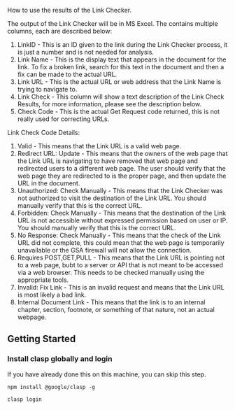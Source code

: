 How to use the results of the Link Checker.

The output of the Link Checker will be in MS Excel.  The contains multiple columns, each are described below:
1. LinkID - This is an ID given to the link during the Link Checker process, it is just a number and is not needed for analysis.
2. Link Name - This is the display text that appears in the document for the link.  To fix a broken link, search for this text in the document and then a fix can be made to the actual URL.
3. Link URL - This is the actual URL or web address that the Link Name is trying to navigate to.
4. Link Check - This column will show a text description of the Link Check Results, for more information, please see the description below.
5. Check Code - This is the actual Get Request code returned, this is not really used for correcting URLs.

Link Check Code Details:

1. Valid - This means that the Link URL is a valid web page.
2. Redirect URL: Update - This means that the owners of the web page that the Link URL is navigating to have removed that web page and redirected users to a different web page.  The user should verify that the web page they are redirected to is the proper page, and then update the URL in the document.
3. Unauthorized: Check Manually - This means that the Link Checker was not authorized to visit the destination of the Link URL.  You should manually verify that this is the correct URL.
4. Forbidden: Check Manually - This means that the destination of the Link URL is not accessible without expressed permission based on user or IP.  You should manually verify that this is the correct URL.
5. No Response: Check Manually - This means that the check of the Link URL did not complete, this could mean that the web page is temporarily unavailable or the GSA firewall will not allow the connection.
6. Requires POST,GET,PULL - This means that the Link URL is pointing not to a web page, bubt to a server or API that is not meant to be accessed via a web browser.  This needs to be checked manually using the appropriate tools.
7. Invalid: Fix Link - This is an invalid request and means that the Link URL is most likely a bad link.
8. Internal Document Link - This means that the link is to an internal chapter, section, footnote, or something of that nature, not an actual webpage.


## Getting Started

### Install clasp globally and login
If you have already done this on this machine, you can skip this step.
<pre><code>npm install @google/clasp -g</code></pre>
<pre><code>clasp login</code></pre>
